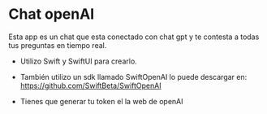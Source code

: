 
# Chat openAI

Esta app es un chat que esta conectado con chat gpt y te contesta a todas tus preguntas en tiempo real.

- Utilizo Swift y SwiftUI para crearlo.

- También utilizo un sdk llamado SwiftOpenAI lo puede descargar en: https://github.com/SwiftBeta/SwiftOpenAI

- Tienes que generar tu token el la web de openAI


